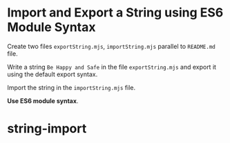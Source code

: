 # Import and Export a String using ES6 Module Syntax

Create two files `exportString.mjs`, `importString.mjs` parallel to `README.md` file.

Write a string `Be Happy and Safe` in the file `exportString.mjs` and export it using the default export syntax.

Import the string in the `importString.mjs` file.

<b>Use ES6 module syntax</b>.
# string-import

